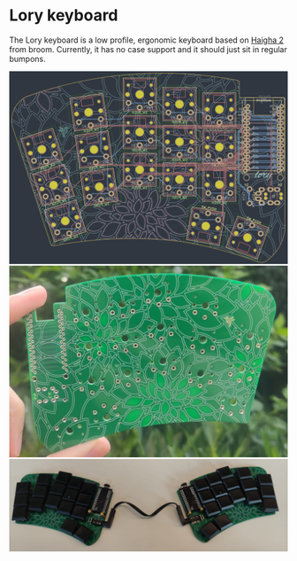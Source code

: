 # Lory keyboard
The Lory keyboard is a low profile, ergonomic keyboard based on [Haigha 2](https://github.com/davidphilipbarr/36keys/tree/master/34Keys/Cradio-Z) from broom. 
Currently, it has no case support and it should just sit in regular bumpons.

![Schema](./docs/schema.png)
![Board image](./docs/a.jpeg)
![Assembled image](./docs/b.jpeg)
